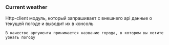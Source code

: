 ### Current weather

Http-client модуль, который запрашивает с внешнего api данные о текущей погоде и выводит их в консоль

`
В качестве аргумента принимается название города, в котором вы хотите узнать погоду
`
